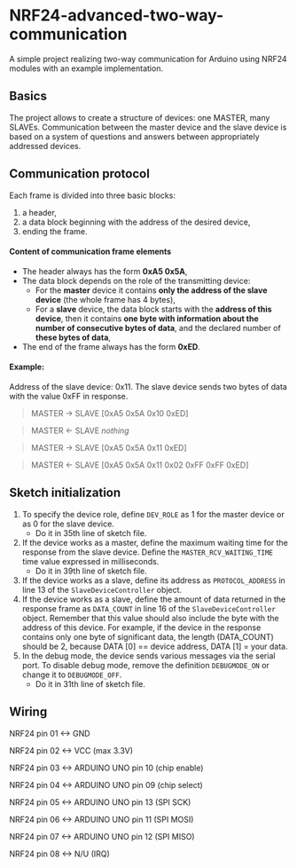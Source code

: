# NRF24-advanced-two-way-communication
A simple project realizing two-way communication for Arduino using NRF24 modules with an example implementation.

## Basics
The project allows to create a structure of devices: one MASTER, many SLAVEs. Communication between the master device and the slave device is based on a system of questions and answers between appropriately addressed devices.

## Communication protocol
Each frame is divided into three basic blocks:
1. a header,
2. a data block beginning with the address of the desired device,
3. ending the frame.

#### Content of communication frame elements
- The header always has the form **0xA5 0x5A**,
- The data block depends on the role of the transmitting device:
    - For the **master** device it contains **only the address of the slave device** (the whole frame has 4 bytes),
    - For a **slave** device, the data block starts with the **address of this device**, then it contains **one byte with information about the number of consecutive bytes of data**, and the declared number of **these bytes of data**,
- The end of the frame always has the form **0xED**.

#### Example:
Address of the slave device: 0x11.
The slave device sends two bytes of data with the value 0xFF in response.
> MASTER -> SLAVE [0xA5 0x5A 0x10 0xED]

> MASTER <- SLAVE *nothing*

> MASTER -> SLAVE [0xA5 0x5A 0x11 0xED]

> MASTER <- SLAVE [0xA5 0x5A 0x11 0x02 0xFF 0xFF 0xED]

## Sketch initialization
1. To specify the device role, define `DEV_ROLE` as 1 for the master device or as 0 for the slave device.
    - Do it in 35th line of sketch file.
2. If the device works as a master, define the maximum waiting time for the response from the slave device. Define the `MASTER_RCV_WAITING_TIME` time value expressed in milliseconds.
    - Do it in 39th line of sketch file.
3. If the device works as a slave, define its address as `PROTOCOL_ADDRESS` in line 13 of the `SlaveDeviceController` object.
4. If the device works as a slave, define the amount of data returned in the response frame as `DATA_COUNT` in line 16 of the `SlaveDeviceController` object. Remember that this value should also include the byte with the address of this device. For example, if the device in the response contains only one byte of significant data, the length (DATA_COUNT) should be 2, because DATA [0] == device address, DATA [1] = your data.
5. In the debug mode, the device sends various messages via the serial port. To disable debug mode, remove the definition `DEBUGMODE_ON` or change it to `DEBUGMODE_OFF`.
    - Do it in 31th line of sketch file.

## Wiring
NRF24 pin 01 <-> GND

NRF24 pin 02 <-> VCC (max 3.3V)

NRF24 pin 03 <-> ARDUINO UNO pin 10 (chip enable)

NRF24 pin 04 <-> ARDUINO UNO pin 09 (chip select)

NRF24 pin 05 <-> ARDUINO UNO pin 13 (SPI SCK)

NRF24 pin 06 <-> ARDUINO UNO pin 11 (SPI MOSI)

NRF24 pin 07 <-> ARDUINO UNO pin 12 (SPI MISO)

NRF24 pin 08 <-> N/U (IRQ)
